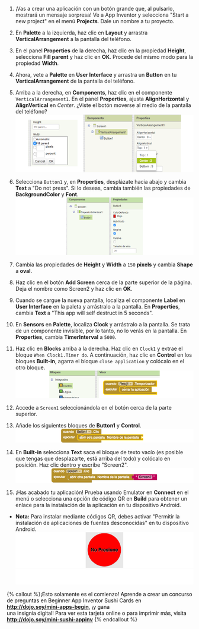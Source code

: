 1. ¡Vas a crear una aplicación con un botón grande que, al pulsarlo, mostrará un mensaje sorpresa! Ve a App Inventor y selecciona "Start a new project" en el menú **Projects**. Dale un nombre a tu proyecto.

2. En **Palette** a la izquierda, haz clic en **Layout** y arrastra **VerticalArrangement** a la pantalla del teléfono.
 
3. En el panel **Properties** de la derecha, haz clic en la propiedad **Height**, selecciona **Fill parent** y haz clic en **OK**. Procede del mismo modo para la propiedad **Width**. 

4. Ahora, vete a **Palette** en **User Interface** y arrastra un **Button** en tu **VerticalArrangement** de la pantalla del teléfono.

5. Arriba a la derecha, en **Components**, haz clic en el componente `VerticalArrangement1`. En el panel **Properties**, ajusta **AlignHorizontal** y **AlignVertical** en _Center_. ¿Viste el botón moverse al medio de la pantalla del teléfono?
   ![](VertArrAlignProps2_258_800.png)
   
6. Selecciona `Button1` y, en **Properties**, desplázate hacia abajo y cambia **Text** a "Do not press". Si lo deseas, cambia también las propiedades de **BackgroundColor** y **Font**.
   ![](ButtonPropsFont_290_900.png)
   
7. Cambia las propiedades de **Height** y **Width** a `150` **pixels** y cambia **Shape** a **oval**.

8. Haz clic en el botón **Add Screen** cerca de la parte superior de la página. Deja el nombre como Screen2 y haz clic en **OK**.

9. Cuando se cargue la nueva pantalla, localiza el componente **Label** en **User Interface** en la paleta y arrástralo a la pantalla. En **Properties**, cambia **Text** a "This app will self destruct in 5 seconds".

10. En **Sensors** en **Palette**, localiza **Clock** y arrástralo a la pantalla. Se trata de un componente invisible, por lo tanto, no lo verás en la pantalla. En **Properties**, cambia **TimerInterval** a `5000`.

11. Haz clic en **Blocks** arriba a la derecha. Haz clic en `Clock1` y extrae el bloque `When Clock1.Timer do`. A continuación, haz clic en **Control** en los bloques **Built-in**, agarra el bloque `close application` y colócalo en el otro bloque. 
    ![](TimerBlock_124_800.png)
    
12. Accede a `Screen1` seleccionándola en el botón cerca de la parte superior.

13. Añade los siguientes bloques de **Button1** y **Control**.
    ![](Button1BlocksA_64_800.png)
    
14. En **Built-in** selecciona **Text** saca el bloque de texto vacío \(es posible que tengas que desplazarte, está arriba del todo\) y colócalo en posición. Haz clic dentro y escribe "Screen2".
   ![](Button1BlocksB_66_800.png)
   
15. ¡Has acabado tu aplicación! Prueba usando Emulator en **Connect** en el menú o selecciona una opción de código QR en **Build** para obtener un enlace para la instalación de la aplicación en tu dispositivo Android.
 * **Nota:** Para instalar mediante códigos QR, debes activar "Permitir la instalación de aplicaciones de fuentes desconocidas" en tu dispositivo Android.
    ![](Button_160_800.png) 
![](whitespace_70_800.png)

{% callout %}<span style="color: #000000; margen derecho: 10px;">¡Esto solamente es el comienzo! Aprende a crear un concurso de preguntas en Beginner App Inventor Sushi Cards en <b>http://dojo.soy/mini-apps-begin</b>, ¡y gana<br /> una insignia digital! Para ver esta tarjeta online o para imprimir más, visita <b>http://dojo.soy/mini-sushi-appinv</b> </span>
{% endcallout %}







